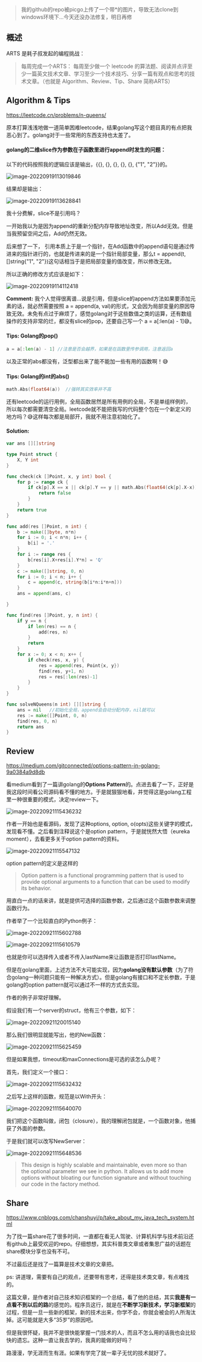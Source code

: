 > 我的github的repo被picgo上传了一个带*的图片，导致无法clone到windows环境下...今天还没办法修复，明日再修

## 概述

ARTS 是耗子叔发起的编程挑战：

> 每周完成一个ARTS： 每周至少做一个 leetcode 的算法题、阅读并点评至少一篇英文技术文章、学习至少一个技术技巧、分享一篇有观点和思考的技术文章。（也就是 Algorithm、Review、Tip、Share 简称ARTS）

## Algorithm & Tips

https://leetcode.cn/problems/n-queens/

原本打算浅浅地做一道简单困难leetcode，结果golang写这个题目真的有点把我恶心到了。golang对于一些常用的东西支持也太差了。

#### golang的二维slice作为参数在子函数里进行append时发生的问题：

以下的代码按照我的逻辑应该是输出，{{}, {}, {}, {}, {}, {"1", "2"}}的。

![image-20220919113019846](https://raw.githubusercontent.com/Vikyanite/talks/main/images/image-20220919113019846.png)

结果却是输出：

![image-20220919113628841](https://raw.githubusercontent.com/Vikyanite/talks/main/images/2022-09-26-222c33-image-20220919113628841.png)

我十分费解，slice不是引用吗？

一开始我以为是因为append的重新分配内存导致地址改变，所以Add无效。但是当我预留空间之后，Add仍然无效。

后来想了一下， 引用本质上于是一个指针，在Add函数中的append语句是通过传进来的指针进行的，也就是传进来的是一个指针局部变量，那么t = append(t, []string{"1", "2"})这句话相当于是把局部变量的值改变，所以修改无效。

所以正确的修改方式应该是如下：

![image-20220919114112418](https://raw.githubusercontent.com/Vikyanite/talks/main/images/2022-09-26-2cc059-image-20220919114112418.png)

**Comment:** 我个人觉得很离谱...说是引用，但是slice的append方法如果要添加元素的话，就必然需要按照 a = append(a, val)的形式，又会因为局部变量的原因导致无效。未免有点过于麻烦了，感觉golang对于这些数值之类的运算，还有数组操作的支持非常的烂，都没有slice的pop，还要自己写一个 a = a[:len(a) - 1]😅。

#### Tips: Golang的pop()

```go
a = a[:len(a) - 1] //注意是否会越界，如果是在函数里传参调用，注意返回a
```

以及正常的abs都没有，泛型都出来了能不能加一些有用的函数啊！😅

#### Tips: Golang的int的abs()

```go
math.Abs(float64(a))  //强转其实效率并不高
```

还有leetcode的运行用例，全局函数居然是所有用例的全局，不是单组样例的，所以每次都需要清空全局。leetcode就不能把我写的代码整个包在一个新定义的地方吗？😅这样每次都是局部开，我就不用注意初始化了。

#### **Solution:** 

```go
var ans [][]string

type Point struct {
	X, Y int
}

func check(ck []Point, x, y int) bool {
	for p := range ck {
		if ck[p].X == x || ck[p].Y == y || math.Abs(float64(ck[p].X-x)) == math.Abs(float64(ck[p].Y-y)) {
			return false
		}
	}
	return true
}

func add(res []Point, n int) {
	b := make([]byte, n*n)
	for i := 0; i < n*n; i++ {
		b[i] = '.'
	}
	for i := range res {
		b[res[i].X+res[i].Y*n] = 'Q'
	}
	c := make([]string, 0, n)
	for i := 0; i < n; i++ {
		c = append(c, string(b[i*n:i*n+n]))
	}
	ans = append(ans, c)

}

func find(res []Point, y, n int) {
	if y == n {
		if len(res) == n {
			add(res, n)
		}
		return
	}
	for x := 0; x < n; x++ {
		if check(res, x, y) {
			res = append(res, Point{x, y})
			find(res, y+1, n)
			res = res[:len(res)-1]
		}
	}
}

func solveNQueens(n int) [][]string {
	ans = nil	//初始化全局，append会自动分配内存，nil就可以
	res := make([]Point, 0, n)
	find(res, 0, n)
	return ans
}
```

## Review

https://medium.com/gitconnected/options-pattern-in-golang-9a0384a9d8db

看medium看到了一篇讲golang的**Options Pattern**的。点进去看了一下，正好是我这段时间看公司源码看不懂的地方。于是就狠狠地看，并觉得这是golang工程里一种很重要的模式，决定review一下。

![image-20220921115436232](https://raw.githubusercontent.com/Vikyanite/talks/main/images/image-20220921115436232.png)

作者一开始也是看源码，发现了这种options, option, o(opts)这些关键字的模式，发现看不懂。之后看到注释说这个是option pattern，于是就恍然大悟（eureka moment），去看更多关于option pattern的资料。

![image-20220921115547132](https://raw.githubusercontent.com/Vikyanite/talks/main/images/image-20220921115547132.png)

option pattern的定义是这样的

>Option pattern is a functional programming pattern that is used to provide optional arguments to a function that can be used to modify its behavior.

用直白一点的话来讲，就是提供可选择的函数参数，之后通过这个函数参数来调整函数行为。

作者举了一个比较直白的Python例子：

![image-20220921115602788](https://raw.githubusercontent.com/Vikyanite/talks/main/images/image-20220921115602788.png)

![image-20220921115610579](https://raw.githubusercontent.com/Vikyanite/talks/main/images/image-20220921115610579.png)

也就是你可以选择传入或者不传入lastName来让函数是否打印lastName。

但是在golang里面，上述方法不大可能实现，因为**golang没有默认参数**（为了符合golang一种问题只能有一种解决方式）。但是golang有接口和不定长参数，于是golang的option pattern就可以通过不一样的方式去实现。

作者的例子非常好理解。

假设我们有一个server的struct，他有三个参数，如下：

![image-20220921120015140](https://raw.githubusercontent.com/Vikyanite/talks/main/images/image-20220921120015140.png)

那么我们很明显就能写出，他的New函数：

![image-20220921115625459](https://raw.githubusercontent.com/Vikyanite/talks/main/images/image-20220921115625459.png)

但是如果我想，timeout和maxConnections是可选的该怎么办呢？

首先，我们定义一个接口：

![image-20220921115632432](https://raw.githubusercontent.com/Vikyanite/talks/main/images/image-20220921115632432.png)

之后写上这样的函数，规范是以With开头：

![image-20220921115640070](https://raw.githubusercontent.com/Vikyanite/talks/main/images/image-20220921115640070.png)

我们把这个函数叫做，闭包（closure），我的理解闭包就是，一个函数对象，他捕获了外面的参数。

于是我们就可以改写NewServer：

![image-20220921115648536](https://raw.githubusercontent.com/Vikyanite/talks/main/images/image-20220921115648536.png)

>This design is highly scalable and maintainable, even more so than the optional parameter we see in python. It allows us to add more options without bloating our function signature and without touching our code in the factory method.

## Share

https://www.cnblogs.com/chanshuyi/p/take_about_my_java_tech_system.html

为了找一篇share花了很多时间，一直都在看无人驾驶、计算机科学与技术前沿还有github上最受欢迎的repo。仔细想想，其实科普类文章或者集思广益的话题在share模块分享也没有不可。

不过最后还是找了一篇算是技术文章的文章把。

ps: 讲道理，需要有自己的观点，还要带有思考，还得是技术类文章，有点难找的。

这篇文章，是作者对自己技术知识框架的一个总结，看了他的总结，其实**我是有一点看不到以后的路**的感觉的。程序员这行，就是在**不断学习新技术，学习新框架**的过程，但是一旦一些新的框架，新的技术出来，你学不会，你就会被会的人所淘汰掉。这可能就是大多“35岁”的原因吧。

但是我很怀疑，我并不是很快能掌握一门技术的人，而且不怎么用的话我也会比较快的遗忘。这种一直让我去学的，我真的能做的好吗？

路漫漫，学无涯而生有涯。如果有学完了就一辈子无忧的技术就好了。
